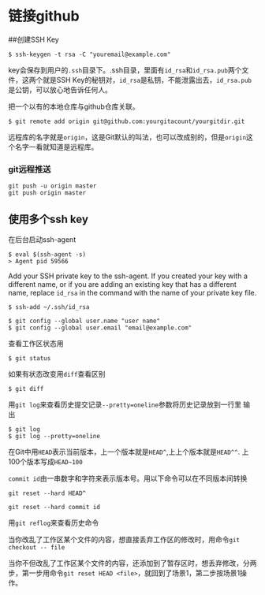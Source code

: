 # 链接github
##创建SSH Key
```
$ ssh-keygen -t rsa -C "youremail@example.com"
```
key会保存到用户的`.ssh`目录下。.ssh目录，里面有`id_rsa`和`id_rsa.pub`两个文件，这两个就是SSH Key的秘钥对，`id_rsa`是私钥，不能泄露出去，`id_rsa.pub`是公钥，可以放心地告诉任何人。


把一个以有的本地仓库与github仓库关联。

```
$ git remote add origin git@github.com:yourgitacount/yourgitdir.git
```
远程库的名字就是`origin`，这是Git默认的叫法，也可以改成别的，但是`origin`这个名字一看就知道是远程库。

### git远程推送
```
git push -u origin master
git push origin master
```

## 使用多个ssh key
在后台启动ssh-agent
```
$ eval $(ssh-agent -s)
> Agent pid 59566
```
Add your SSH private key to the ssh-agent. If you created your key with a different name, or if you are adding an existing key that has a different name, replace `id_rsa` in the command with the name of your private key file.
```
$ ssh-add ~/.ssh/id_rsa
```

```
$ git config --global user.name "user name"
$ git config --global user.email "email@example.com"
```

查看工作区状态用
```
$ git status
```

如果有状态改变用`diff`查看区别
```
$ git diff
```

用`git log`来查看历史提交记录`--pretty=oneline`参数将历史记录放到一行里
输出
```
$ git log
$ git log --pretty=oneline
```

在Git中用`HEAD`表示当前版本，上一个版本就是`HEAD^`,上上个版本就是`HEAD^^`.
上100个版本写成`HEAD~100`

`commit id`由一串数字和字符来表示版本号。用以下命令可以在不同版本间转换
```
git reset --hard HEAD^
```

```
git reset --hard commit id
```

用`git reflog`来查看历史命令


当你改乱了工作区某个文件的内容，想直接丢弃工作区的修改时，用命令`git checkout -- file`

当你不但改乱了工作区某个文件的内容，还添加到了暂存区时，想丢弃修改，分两步，第一步用命令`git reset HEAD <file>`，就回到了场景1，第二步按场景1操作。
